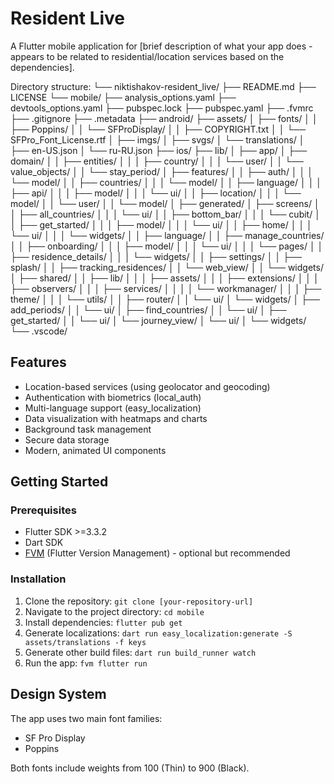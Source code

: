 # Resident Live

A Flutter mobile application for [brief description of what your app does - appears to be related to residential/location services based on the dependencies].

Directory structure:
└── niktishakov-resident_live/
    ├── README.md
    ├── LICENSE
    └── mobile/
        ├── analysis_options.yaml
        ├── devtools_options.yaml
        ├── pubspec.lock
        ├── pubspec.yaml
        ├── .fvmrc
        ├── .gitignore
        ├── .metadata
        ├── android/
        ├── assets/
        │   ├── fonts/
        │   │   ├── Poppins/
        │   │   └── SFProDisplay/
        │   │       ├── COPYRIGHT.txt
        │   │       └── SFPro_Font_License.rtf
        │   ├── imgs/
        │   ├── svgs/
        │   └── translations/
        │       ├── en-US.json
        │       └── ru-RU.json
        ├── ios/
        ├── lib/
        │   ├── app/
        │   ├── domain/
        │   │   ├── entities/
        │   │   │   ├── country/
        │   │   │   └── user/
        │   │   └── value_objects/
        │   │       └── stay_period/
        │   ├── features/
        │   │   ├── auth/
        │   │   │   └── model/
        │   │   ├── countries/
        │   │   │   └── model/
        │   │   ├── language/
        │   │   │   ├── api/
        │   │   │   ├── model/
        │   │   │   └── ui/
        │   │   ├── location/
        │   │   │   └── model/
        │   │   └── user/
        │   │       └── model/
        │   ├── generated/
        │   ├── screens/
        │   │   ├── all_countries/
        │   │   │   └── ui/
        │   │   ├── bottom_bar/
        │   │   │   └── cubit/
        │   │   ├── get_started/
        │   │   │   ├── model/
        │   │   │   └── ui/
        │   │   ├── home/
        │   │   │   └── ui/
        │   │   │       └── widgets/
        │   │   ├── language/
        │   │   ├── manage_countries/
        │   │   ├── onboarding/
        │   │   │   ├── model/
        │   │   │   └── ui/
        │   │   │       └── pages/
        │   │   ├── residence_details/
        │   │   │   └── widgets/
        │   │   ├── settings/
        │   │   ├── splash/
        │   │   ├── tracking_residences/
        │   │   └── web_view/
        │   │       └── widgets/
        │   ├── shared/
        │   │   ├── lib/
        │   │   │   ├── assets/
        │   │   │   ├── extensions/
        │   │   │   ├── observers/
        │   │   │   ├── services/
        │   │   │   │   └── workmanager/
        │   │   │   ├── theme/
        │   │   │   └── utils/
        │   │   ├── router/
        │   │   └── ui/
        │   └── widgets/
        │       ├── add_periods/
        │       │   └── ui/
        │       ├── find_countries/
        │       │   └── ui/
        │       ├── get_started/
        │       │   └── ui/
        │       └── journey_view/
        │           └── ui/
        │               └── widgets/
        └── .vscode/


## Features

- Location-based services (using geolocator and geocoding)
- Authentication with biometrics (local_auth)
- Multi-language support (easy_localization)
- Data visualization with heatmaps and charts
- Background task management
- Secure data storage
- Modern, animated UI components

## Getting Started

### Prerequisites

- Flutter SDK >=3.3.2
- Dart SDK
- [FVM](https://fvm.app/) (Flutter Version Management) - optional but recommended

### Installation

1. Clone the repository: ```git clone [your-repository-url]```
2. Navigate to the project directory: ```cd mobile```
3. Install dependencies: ```flutter pub get```
4. Generate localizations: ```dart run easy_localization:generate -S assets/translations -f keys```
5. Generate other build files: ```dart run build_runner watch```
6. Run the app: ```fvm flutter run```

## Design System

The app uses two main font families:
- SF Pro Display
- Poppins

Both fonts include weights from 100 (Thin) to 900 (Black).

